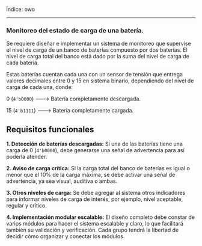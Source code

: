 Índice:
owo

---
### Monitoreo del estado de carga de una batería.

Se requiere diseñar e implementar un sistema de monitoreo que supervise el nivel de carga de un banco de baterías compuesto por dos baterías. El nivel de carga total del banco está dado por la suma del nivel de carga de cada batería.

Estas baterías cuentan cada una con un sensor de tensión que entrega valores decimales entre 0 y 15 en sistema binario, dependiendo del nivel de carga de cada una, donde:

0 (`4'b0000`) ---> Batería completamente descargada.

15 (`4'b1111`) ---> Batería completamente cargada.
## Requisitos funcionales

**1. Detección de baterías descargadas:** Si una de las baterías tiene una carga de 0 (`4'b0000`), debe generarse una señal de advertencia para así poderla atender.

**2. Aviso de carga crítica:** Si la carga total del banco de baterías es igual o menor que el 10% de la carga máxima, se debe activar una señal de advertencia, ya sea visual, auditiva o ambas.

**3. Otros niveles de carga:** Se debe agregar al sistema otros indicadores para informar niveles de carga de interés, por ejemplo, nivel aceptable, regular y crítico.

**4. Implementación modular escalable:** El diseño completo debe constar de varios módulos para hacer el sistema escalable y claro, lo que facilitará también su validación y verificación. Cada grupo tendrá la libertad de decidir cómo organizar y conectar los módulos.
